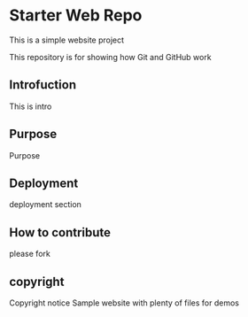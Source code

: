 

# Starter Web Repo

This is a simple website project 

This repository is for showing how Git and GitHub work

## Introfuction
This is intro
## Purpose
Purpose
## Deployment
deployment section
## How to contribute
please fork

## copyright
 Copyright notice
Sample website with plenty of files for demos